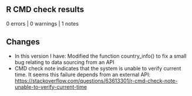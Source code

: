 ## R CMD check results

0 errors | 0 warnings | 1 notes


## Changes
* In this version I have: Modified the function country_info() to fix a small bug relating to data sourcing from an API
* CMD check note indicates that the system is unable to verify current time. It seems this failure depends from an external API: https://stackoverflow.com/questions/63613301/r-cmd-check-note-unable-to-verify-current-time 
